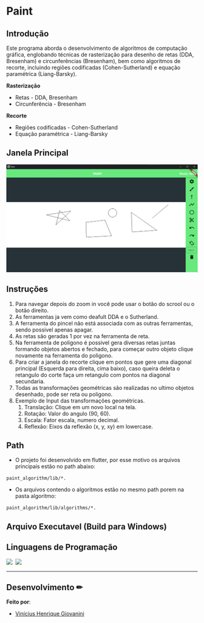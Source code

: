 # Paint

## Introdução

Este programa aborda o desenvolvimento de algoritmos de computação gráfica, englobando técnicas de rasterização para desenho de retas (DDA, Bresenham) e circunferências (Bresenham), bem como algoritmos de recorte, incluindo regiões codificadas (Cohen-Sutherland) e equação paramétrica (Liang-Barsky).

**Rasterização**  
- Retas - DDA, Bresenham  
-  Circunferência - Bresenham  
  
**Recorte**  
- Regiões codificadas - Cohen-Sutherland  
- Equação paramétrica - Liang-Barsky  

## Janela Principal
![alt text](./paint_algorithm/assets/main_window.png)

## Instruções

1. Para navegar depois do zoom in você pode usar o botão do scrool ou o botão direito.
2. As ferramentas ja vem como deafult DDA e o Sutherland.
3. A ferramenta do pincel não está associada com as outras ferramentas, sendo possivel apenas apagar.
4. As retas são geradas 1 por vez na ferramenta de reta.
5. Na ferramenta de poligono é possivel gera diversas retas juntas formando objetos abertos e fechado, para começar outro objeto clique novamente na ferramenta do poligono.
6. Para criar a janela do recorte clique em pontos que gere uma diagonal principal (Esquerda para direita, cima baixo), caso queira deleta o retangulo do corte faça um retangulo com pontos na diagonal secundaria.
7. Todas as transformações geométricas são realizadas no ultimo objetos desenhado, pode ser reta ou poligono.
8. Exemplo de Input das transformações geométricas.
   1. Translação: Clique em um novo local na tela.
   2. Rotação: Valor do angulo (90, 60).
   3. Escala: Fator escala, numero decimal.
   4. Reflexão: Eixos da reflexão (x, y, xy) em lowercase. 

## Path
- O projeto foi desenvolvido em flutter, por esse motivo os arquivos principais estão no path abaixo:
```
paint_algorithm/lib/*.
```
- Os arquivos contendo o algoritmos estão no mesmo path porem na pasta algoritmo:
```
paint_algorithm/lib/algorithms/*.
```

## Arquivo Executavel (Build para Windows)



## Linguagens de Programação

<img src="https://cdn.jsdelivr.net/gh/devicons/devicon@latest/icons/dart/dart-original.svg" width="50px"/>&nbsp;
<img src="https://cdn.jsdelivr.net/gh/devicons/devicon/icons/flutter/flutter-original.svg" width="50px"/>

---

## Desenvolvimento ✏

**Feito por**:
- [Vinícius Henrique Giovanini](https://github.com/viniciushgiovanini)  
